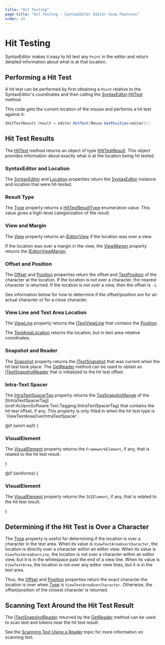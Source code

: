 ```yaml
---
title: "Hit Testing"
page-title: "Hit Testing - SyntaxEditor Editor View Features"
order: 24
---
```

# Hit Testing

SyntaxEditor makes it easy to hit test any `Point` in the editor and return detailed information about what is at that location.

## Performing a Hit Test

A hit test can be performed by first obtaining a `Point` relative to the SyntaxEditor's coordinates and then calling the [SyntaxEditor](xref:@ActiproUIRoot.Controls.SyntaxEditor.SyntaxEditor).[HitTest](xref:@ActiproUIRoot.Controls.SyntaxEditor.SyntaxEditor.HitTest*) method.

This code gets the current location of the mouse and performs a hit test against it:

```csharp
IHitTestResult result = editor.HitTest(Mouse.GetPosition(editor));
```

## Hit Test Results

The [HitTest](xref:@ActiproUIRoot.Controls.SyntaxEditor.SyntaxEditor.HitTest*) method returns an object of type [IHitTestResult](xref:@ActiproUIRoot.Controls.SyntaxEditor.IHitTestResult).  This object provides information about exactly what is at the location being hit tested.

### SyntaxEditor and Location

The [SyntaxEditor](xref:@ActiproUIRoot.Controls.SyntaxEditor.IHitTestResult.SyntaxEditor) and [Location](xref:@ActiproUIRoot.Controls.SyntaxEditor.IHitTestResult.Location) properties return the [SyntaxEditor](xref:@ActiproUIRoot.Controls.SyntaxEditor.SyntaxEditor) instance and location that were hit-tested.

### Result Type

The [Type](xref:@ActiproUIRoot.Controls.SyntaxEditor.IHitTestResult.Type) property returns a [HitTestResultType](xref:@ActiproUIRoot.Controls.SyntaxEditor.HitTestResultType) enumeration value.  This value gives a high-level categorization of the result.

### View and Margin

The [View](xref:@ActiproUIRoot.Controls.SyntaxEditor.IHitTestResult.View) property returns an [IEditorView](xref:@ActiproUIRoot.Controls.SyntaxEditor.IEditorView) if the location was over a view.

If the location was over a margin in the view, the [ViewMargin](xref:@ActiproUIRoot.Controls.SyntaxEditor.IHitTestResult.ViewMargin) property returns the [IEditorViewMargin](xref:@ActiproUIRoot.Controls.SyntaxEditor.Margins.IEditorViewMargin).

### Offset and Position

The [Offset](xref:@ActiproUIRoot.Controls.SyntaxEditor.IHitTestResult.Offset) and [Position](xref:@ActiproUIRoot.Controls.SyntaxEditor.IHitTestResult.Position) properties return the offset and [TextPosition](xref:ActiproSoftware.Text.TextPosition) of the character at the location.  If the location is not over a character, the nearest character is returned.  If the location is not over a view, then the offset is `-1`.

See information below for how to determine if the offset/position are for an actual character or for a close character.

### View Line and Text Area Location

The [ViewLine](xref:@ActiproUIRoot.Controls.SyntaxEditor.IHitTestResult.ViewLine) property returns the [ITextViewLine](xref:@ActiproUIRoot.Controls.SyntaxEditor.ITextViewLine) that contains the [Position](xref:@ActiproUIRoot.Controls.SyntaxEditor.IHitTestResult.Position).

The [TextAreaLocation](xref:@ActiproUIRoot.Controls.SyntaxEditor.IHitTestResult.TextAreaLocation) returns the location, but in text area-relative coordinates.

### Snapshot and Reader

The [Snapshot](xref:@ActiproUIRoot.Controls.SyntaxEditor.IHitTestResult.Snapshot) property returns the [ITextSnapshot](xref:ActiproSoftware.Text.ITextSnapshot) that was current when the hit test took place.  The [GetReader](xref:@ActiproUIRoot.Controls.SyntaxEditor.IHitTestResult.GetReader*) method can be used to obtain an [ITextSnapshotReader](xref:ActiproSoftware.Text.ITextSnapshotReader) that is initialized to the hit test offset.

### Intra-Text Spacer

The [IntraTextSpacerTag](xref:@ActiproUIRoot.Controls.SyntaxEditor.IHitTestResult.IntraTextSpacerTag) property returns the [TagSnapshotRange<T>](xref:ActiproSoftware.Text.Tagging.TagSnapshotRange`1) of the [IIntraTextSpacerTag](xref:ActiproSoftware.Text.Tagging.IIntraTextSpacerTag) that contains the hit test offset, if any.  This property is only filled in when the hit test type is `ViewTextAreaOverIntraTextSpacer`.

@if (winrt wpf) {

### VisualElement

The [VisualElement](xref:@ActiproUIRoot.Controls.SyntaxEditor.IHitTestResult.VisualElement) property returns the `FrameworkElement`, if any, that is related to the hit test result.

}

@if (winforms) {

### VisualElement

The [VisualElement](xref:@ActiproUIRoot.Controls.SyntaxEditor.IHitTestResult.VisualElement) property returns the `IUIElement`, if any, that is related to the hit test result.

}

## Determining if the Hit Test is Over a Character

The [Type](xref:@ActiproUIRoot.Controls.SyntaxEditor.IHitTestResult.Type) property is useful for determining if the location is over a character in the text area.  When its value is `ViewTextAreaOverCharacter`, the location is directly over a character within an editor view.  When its value is `ViewTextAreaOverLine`, the location is not over a character within an editor view, but it is in the whitespace past the end of a view line.  When its value is `ViewTextArea`, the location is not over any editor view lines, but it is in the text area.

Thus, the [Offset](xref:@ActiproUIRoot.Controls.SyntaxEditor.IHitTestResult.Offset) and [Position](xref:@ActiproUIRoot.Controls.SyntaxEditor.IHitTestResult.Position) properties return the exact character the location is over when [Type](xref:@ActiproUIRoot.Controls.SyntaxEditor.IHitTestResult.Type) is `ViewTextAreaOverCharacter`.  Otherwise, the offset/position of the closest character is returned.

## Scanning Text Around the Hit Test Result

The [ITextSnapshotReader](xref:ActiproSoftware.Text.ITextSnapshotReader) returned by the [GetReader](xref:@ActiproUIRoot.Controls.SyntaxEditor.IHitTestResult.GetReader*) method can be used to scan text and tokens near the hit test result.

See the [Scanning Text Using a Reader](../../text-parsing/core-text/scanning-text.md) topic for more information on scanning text.
